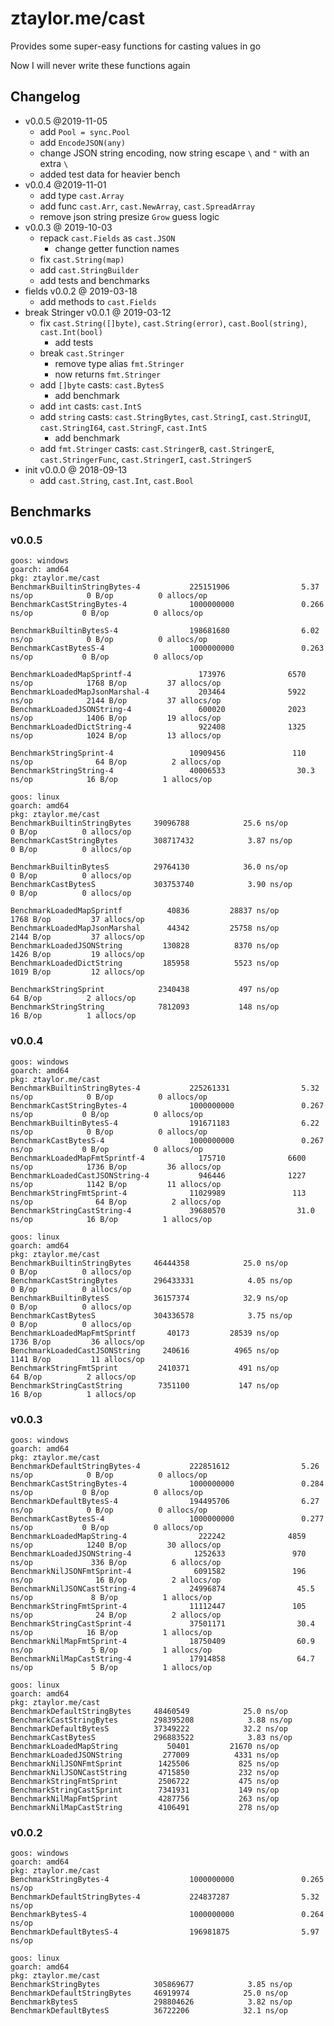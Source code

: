# ztaylor.me/cast

Provides some super-easy functions for casting values in go

Now I will never write these functions again

## Changelog

- v0.0.5 @2019-11-05
  - add `Pool = sync.Pool`
  - add `EncodeJSON(any)`
  - change JSON string encoding, now string escape `\` and `"` with an extra `\`
  - added test data for heavier bench
- v0.0.4 @2019-11-01
  - add type `cast.Array`
  - add func `cast.Arr`, `cast.NewArray`, `cast.SpreadArray`
  - remove json string presize `Grow` guess logic
- v0.0.3 @ 2019-10-03
  - repack `cast.Fields` as `cast.JSON`
    - change getter function names
  - fix `cast.String(map)`
  - add `cast.StringBuilder`
  - add tests and benchmarks
- fields v0.0.2 @ 2019-03-18
  - add methods to `cast.Fields`
- break Stringer v0.0.1 @ 2019-03-12
  - fix `cast.String([]byte)`, `cast.String(error)`, `cast.Bool(string)`, `cast.Int(bool)`
    - add tests
  - break `cast.Stringer`
    - remove type alias `fmt.Stringer`
    - now returns `fmt.Stringer`
  - add `[]byte` casts: `cast.BytesS`
    - add benchmark
  - add `int` casts: `cast.IntS`
  - add `string` casts: `cast.StringBytes`, `cast.StringI`, `cast.StringUI`, `cast.StringI64`, `cast.StringF`, `cast.IntS`
    - add benchmark
  - add `fmt.Stringer` casts: `cast.StringerB`, `cast.StringerE`, `cast.StringerFunc`, `cast.StringerI`, `cast.StringerS`
- init v0.0.0 @ 2018-09-13
  - add `cast.String`, `cast.Int`, `cast.Bool`

## Benchmarks

### v0.0.5

```
goos: windows
goarch: amd64
pkg: ztaylor.me/cast
BenchmarkBuiltinStringBytes-4           225151906                5.37 ns/op            0 B/op          0 allocs/op
BenchmarkCastStringBytes-4              1000000000               0.266 ns/op           0 B/op          0 allocs/op

BenchmarkBuiltinBytesS-4                198681680                6.02 ns/op            0 B/op          0 allocs/op
BenchmarkCastBytesS-4                   1000000000               0.263 ns/op           0 B/op          0 allocs/op

BenchmarkLoadedMapSprintf-4               173976              6570 ns/op            1768 B/op         37 allocs/op
BenchmarkLoadedMapJsonMarshal-4           203464              5922 ns/op            2144 B/op         37 allocs/op
BenchmarkLoadedJSONString-4               600020              2023 ns/op            1406 B/op         19 allocs/op
BenchmarkLoadedDictString-4               922408              1325 ns/op            1024 B/op         13 allocs/op

BenchmarkStringSprint-4                 10909456               110 ns/op              64 B/op          2 allocs/op
BenchmarkStringString-4                 40006533                30.3 ns/op            16 B/op          1 allocs/op
```

```
goos: linux
goarch: amd64
pkg: ztaylor.me/cast
BenchmarkBuiltinStringBytes   	39096788	        25.6 ns/op	       0 B/op	       0 allocs/op
BenchmarkCastStringBytes      	308717432	         3.87 ns/op	       0 B/op	       0 allocs/op

BenchmarkBuiltinBytesS        	29764130	        36.0 ns/op	       0 B/op	       0 allocs/op
BenchmarkCastBytesS           	303753740	         3.90 ns/op	       0 B/op	       0 allocs/op

BenchmarkLoadedMapSprintf     	   40836	     28837 ns/op	    1768 B/op	      37 allocs/op
BenchmarkLoadedMapJsonMarshal 	   44342	     25758 ns/op	    2144 B/op	      37 allocs/op
BenchmarkLoadedJSONString     	  130828	      8370 ns/op	    1426 B/op	      19 allocs/op
BenchmarkLoadedDictString     	  185958	      5523 ns/op	    1019 B/op	      12 allocs/op

BenchmarkStringSprint         	 2340438	       497 ns/op	      64 B/op	       2 allocs/op
BenchmarkStringString         	 7812093	       148 ns/op	      16 B/op	       1 allocs/op
```

### v0.0.4

```
goos: windows
goarch: amd64
pkg: ztaylor.me/cast
BenchmarkBuiltinStringBytes-4           225261331                5.32 ns/op            0 B/op          0 allocs/op
BenchmarkCastStringBytes-4              1000000000               0.267 ns/op           0 B/op          0 allocs/op
BenchmarkBuiltinBytesS-4                191671183                6.22 ns/op            0 B/op          0 allocs/op
BenchmarkCastBytesS-4                   1000000000               0.267 ns/op           0 B/op          0 allocs/op
BenchmarkLoadedMapFmtSprintf-4            175710              6600 ns/op            1736 B/op         36 allocs/op
BenchmarkLoadedCastJSONString-4           946446              1227 ns/op            1142 B/op         11 allocs/op
BenchmarkStringFmtSprint-4              11029989               113 ns/op              64 B/op          2 allocs/op
BenchmarkStringCastString-4             39680570                31.0 ns/op            16 B/op          1 allocs/op
```

```
goos: linux
goarch: amd64
pkg: ztaylor.me/cast
BenchmarkBuiltinStringBytes   	46444358	        25.0 ns/op	       0 B/op	       0 allocs/op
BenchmarkCastStringBytes      	296433331	         4.05 ns/op	       0 B/op	       0 allocs/op
BenchmarkBuiltinBytesS        	36157374	        32.9 ns/op	       0 B/op	       0 allocs/op
BenchmarkCastBytesS           	304336578	         3.75 ns/op	       0 B/op	       0 allocs/op
BenchmarkLoadedMapFmtSprintf  	   40173	     28539 ns/op	    1736 B/op	      36 allocs/op
BenchmarkLoadedCastJSONString 	  240616	      4965 ns/op	    1141 B/op	      11 allocs/op
BenchmarkStringFmtSprint      	 2410371	       491 ns/op	      64 B/op	       2 allocs/op
BenchmarkStringCastString     	 7351100	       147 ns/op	      16 B/op	       1 allocs/op
```

### v0.0.3

```
goos: windows
goarch: amd64
pkg: ztaylor.me/cast
BenchmarkDefaultStringBytes-4           222851612                5.26 ns/op            0 B/op          0 allocs/op
BenchmarkCastStringBytes-4              1000000000               0.284 ns/op           0 B/op          0 allocs/op
BenchmarkDefaultBytesS-4                194495706                6.27 ns/op            0 B/op          0 allocs/op
BenchmarkCastBytesS-4                   1000000000               0.277 ns/op           0 B/op          0 allocs/op
BenchmarkLoadedMapString-4                222242              4859 ns/op            1240 B/op         30 allocs/op
BenchmarkLoadedJSONString-4              1252633               970 ns/op             336 B/op          6 allocs/op
BenchmarkNilJSONFmtSprint-4              6091582               196 ns/op              16 B/op          2 allocs/op
BenchmarkNilJSONCastString-4            24996874                45.5 ns/op             8 B/op          1 allocs/op
BenchmarkStringFmtSprint-4              11112447               105 ns/op              24 B/op          2 allocs/op
BenchmarkStringCastSprint-4             37501171                30.4 ns/op            16 B/op          1 allocs/op
BenchmarkNilMapFmtSprint-4              18750409                60.9 ns/op             5 B/op          1 allocs/op
BenchmarkNilMapCastString-4             17914858                64.7 ns/op             5 B/op          1 allocs/op
```

```
goos: linux
goarch: amd64
pkg: ztaylor.me/cast
BenchmarkDefaultStringBytes 	48460549	        25.0 ns/op
BenchmarkCastStringBytes    	298395208	         3.88 ns/op
BenchmarkDefaultBytesS      	37349222	        32.2 ns/op
BenchmarkCastBytesS         	296883522	         3.83 ns/op
BenchmarkLoadedMapString    	   50401	     21670 ns/op
BenchmarkLoadedJSONString   	  277009	      4331 ns/op
BenchmarkNilJSONFmtSprint   	 1425506	       825 ns/op
BenchmarkNilJSONCastString  	 4715850	       232 ns/op
BenchmarkStringFmtSprint    	 2506722	       475 ns/op
BenchmarkStringCastSprint   	 7341931	       149 ns/op
BenchmarkNilMapFmtSprint    	 4287756	       263 ns/op
BenchmarkNilMapCastString   	 4106491	       278 ns/op
```

### v0.0.2

```
goos: windows
goarch: amd64
pkg: ztaylor.me/cast
BenchmarkStringBytes-4                  1000000000               0.265 ns/op
BenchmarkDefaultStringBytes-4           224837287                5.32 ns/op
BenchmarkBytesS-4                       1000000000               0.264 ns/op
BenchmarkDefaultBytesS-4                196981875                5.97 ns/op
```

```
goos: linux
goarch: amd64
pkg: ztaylor.me/cast
BenchmarkStringBytes        	305869677	         3.85 ns/op
BenchmarkDefaultStringBytes 	46919974	        25.0 ns/op
BenchmarkBytesS             	298804626	         3.82 ns/op
BenchmarkDefaultBytesS      	36722206	        32.1 ns/op
```
